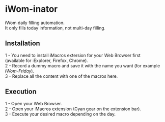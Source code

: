 # iWom-inator
iWom daily filling automation.<br>
It only fills today information, not multi-day filling.<br>

## Installation
1 - You need to install iMacros extersion for your Web Browser first (available for iExplorer, Firefox, Chrome).<br>
2 - Record a dummy macro and save it with the name you want (for example *iWom-Friday*).<br>
3 - Replace all the content with one of the macros here.<br>

## Execution
1 - Open your Web Browser.<br>
2 - Open your iMacros extension (Cyan gear on the extension bar).<br>
3 - Execute your desired macro depending on the day.<br>
